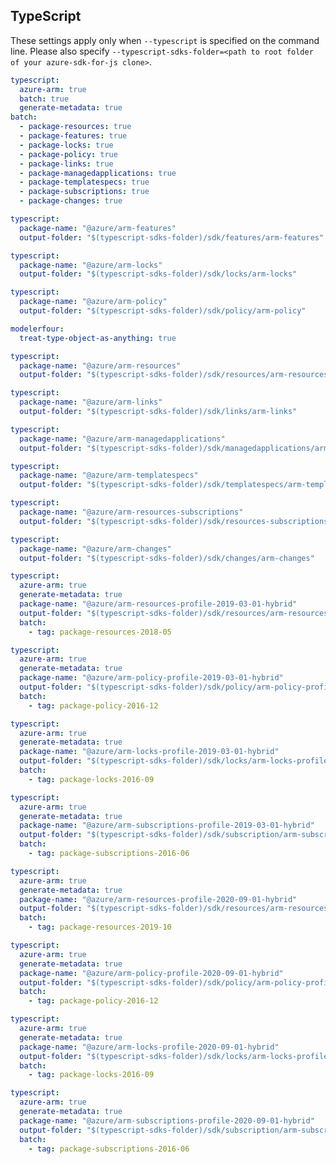 ## TypeScript

These settings apply only when `--typescript` is specified on the command line.
Please also specify `--typescript-sdks-folder=<path to root folder of your azure-sdk-for-js clone>`.

```yaml $(typescript) && !$(profile-content)
typescript:
  azure-arm: true
  batch: true
  generate-metadata: true
batch:
  - package-resources: true
  - package-features: true
  - package-locks: true
  - package-policy: true
  - package-links: true
  - package-managedapplications: true
  - package-templatespecs: true
  - package-subscriptions: true
  - package-changes: true
```

```yaml $(typescript) && $(package-features) && !$(profile-content)
typescript:
  package-name: "@azure/arm-features"
  output-folder: "$(typescript-sdks-folder)/sdk/features/arm-features"
```

```yaml $(typescript) && $(package-locks) && !$(profile-content)
typescript:
  package-name: "@azure/arm-locks"
  output-folder: "$(typescript-sdks-folder)/sdk/locks/arm-locks"
```

```yaml $(typescript) && $(package-policy) && !$(profile-content)
typescript:
  package-name: "@azure/arm-policy"
  output-folder: "$(typescript-sdks-folder)/sdk/policy/arm-policy"

modelerfour: 
  treat-type-object-as-anything: true 
```

```yaml $(typescript) && $(package-resources) && !$(profile-content)
typescript:
  package-name: "@azure/arm-resources"
  output-folder: "$(typescript-sdks-folder)/sdk/resources/arm-resources"
```

```yaml $(typescript) && $(package-links) && !$(profile-content)
typescript:
  package-name: "@azure/arm-links"
  output-folder: "$(typescript-sdks-folder)/sdk/links/arm-links"
```

```yaml $(typescript) && $(package-managedapplications) && !$(profile-content)
typescript:
  package-name: "@azure/arm-managedapplications"
  output-folder: "$(typescript-sdks-folder)/sdk/managedapplications/arm-managedapplications"
```

```yaml $(typescript) && $(package-templatespecs) && !$(profile-content)
typescript:
  package-name: "@azure/arm-templatespecs"
  output-folder: "$(typescript-sdks-folder)/sdk/templatespecs/arm-templatespecs"
```

```yaml $(typescript) && $(package-subscriptions) && !$(profile-content)
typescript:
  package-name: "@azure/arm-resources-subscriptions"
  output-folder: "$(typescript-sdks-folder)/sdk/resources-subscriptions/arm-resources-subscriptions"
```

```yaml $(typescript) && $(package-changes) && !$(profile-content)
typescript:
  package-name: "@azure/arm-changes"
  output-folder: "$(typescript-sdks-folder)/sdk/changes/arm-changes"
```

```yaml $(tag)=='package-resources-2018-05' && $(profile-content)=='profile-hybrid-2019-03-01'
typescript:
  azure-arm: true
  generate-metadata: true
  package-name: "@azure/arm-resources-profile-2019-03-01-hybrid"
  output-folder: "$(typescript-sdks-folder)/sdk/resources/arm-resources-profile-2019-03-01-hybrid"
  batch:
    - tag: package-resources-2018-05
```

```yaml $(tag)=='package-policy-2016-12' && $(profile-content)=='profile-hybrid-2019-03-01'
typescript:
  azure-arm: true
  generate-metadata: true
  package-name: "@azure/arm-policy-profile-2019-03-01-hybrid"
  output-folder: "$(typescript-sdks-folder)/sdk/policy/arm-policy-profile-2019-03-01-hybrid"
  batch:
    - tag: package-policy-2016-12
```

```yaml $(tag)=='package-locks-2016-09' && $(profile-content)=='profile-hybrid-2019-03-01'
typescript:
  azure-arm: true
  generate-metadata: true
  package-name: "@azure/arm-locks-profile-2019-03-01-hybrid"
  output-folder: "$(typescript-sdks-folder)/sdk/locks/arm-locks-profile-2019-03-01-hybrid"
  batch:
    - tag: package-locks-2016-09
```

```yaml $(tag)=='package-subscriptions-2016-06' && $(profile-content)=='profile-hybrid-2019-03-01'
typescript:
  azure-arm: true
  generate-metadata: true
  package-name: "@azure/arm-subscriptions-profile-2019-03-01-hybrid"
  output-folder: "$(typescript-sdks-folder)/sdk/subscription/arm-subscriptions-profile-2019-03-01-hybrid"
  batch:
    - tag: package-subscriptions-2016-06
```

```yaml $(tag)=='package-resources-2019-10' && $(profile-content)=='profile-hybrid-2020-09-01'
typescript:
  azure-arm: true
  generate-metadata: true
  package-name: "@azure/arm-resources-profile-2020-09-01-hybrid"
  output-folder: "$(typescript-sdks-folder)/sdk/resources/arm-resources-profile-2020-09-01-hybrid"
  batch:
    - tag: package-resources-2019-10
```

```yaml $(tag)=='package-policy-2016-12' && $(profile-content)=='profile-hybrid-2020-09-01'
typescript:
  azure-arm: true
  generate-metadata: true
  package-name: "@azure/arm-policy-profile-2020-09-01-hybrid"
  output-folder: "$(typescript-sdks-folder)/sdk/policy/arm-policy-profile-2020-09-01-hybrid"
  batch:
    - tag: package-policy-2016-12
```

```yaml $(tag)=='package-locks-2016-09' && $(profile-content)=='profile-hybrid-2020-09-01'
typescript:
  azure-arm: true
  generate-metadata: true
  package-name: "@azure/arm-locks-profile-2020-09-01-hybrid"
  output-folder: "$(typescript-sdks-folder)/sdk/locks/arm-locks-profile-2020-09-01-hybrid"
  batch:
    - tag: package-locks-2016-09
```

```yaml $(tag)=='package-subscriptions-2016-06' && $(profile-content)=='profile-hybrid-2020-09-01'
typescript:
  azure-arm: true
  generate-metadata: true
  package-name: "@azure/arm-subscriptions-profile-2020-09-01-hybrid"
  output-folder: "$(typescript-sdks-folder)/sdk/subscription/arm-subscriptions-profile-2020-09-01-hybrid"
  batch:
    - tag: package-subscriptions-2016-06
```
